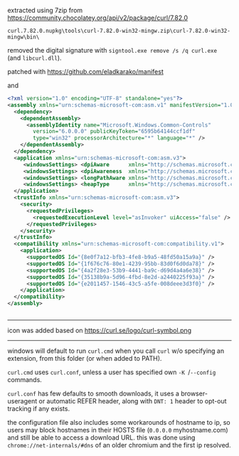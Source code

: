 extracted using 7zip from 
https://community.chocolatey.org/api/v2/package/curl/7.82.0  

`curl.7.82.0.nupkg\tools\curl-7.82.0-win32-mingw.zip\curl-7.82.0-win32-mingw\bin\` 

removed the digital signature with `signtool.exe remove /s /q curl.exe` (and `libcurl.dll`).

patched with https://github.com/eladkarako/manifest

and

```xml
<?xml version="1.0" encoding="UTF-8" standalone="yes"?> 
<assembly xmlns="urn:schemas-microsoft-com:asm.v1" manifestVersion="1.0"> 
  <dependency> 
    <dependentAssembly> 
      <assemblyIdentity name="Microsoft.Windows.Common-Controls" 
        version="6.0.0.0" publicKeyToken="6595b64144ccf1df" 
        type="win32" processorArchitecture="*" language="*" /> 
    </dependentAssembly> 
  </dependency> 
  <application xmlns="urn:schemas-microsoft-com:asm.v3"> 
     <windowsSettings> <dpiAware      xmlns="http://schemas.microsoft.com/SMI/2005/WindowsSettings">true/PM</dpiAware>                     </windowsSettings> 
     <windowsSettings> <dpiAwareness  xmlns="http://schemas.microsoft.com/SMI/2016/WindowsSettings">PerMonitorV2,PerMonitor</dpiAwareness> </windowsSettings> 
     <windowsSettings> <longPathAware xmlns="http://schemas.microsoft.com/SMI/2016/WindowsSettings">true</longPathAware>                   </windowsSettings> 
     <windowsSettings> <heapType      xmlns="http://schemas.microsoft.com/SMI/2020/WindowsSettings">SegmentHeap</heapType>                 </windowsSettings> 
  </application> 
  <trustInfo xmlns="urn:schemas-microsoft-com:asm.v3"> 
    <security> 
      <requestedPrivileges> 
        <requestedExecutionLevel level="asInvoker" uiAccess="false" /> 
      </requestedPrivileges> 
    </security> 
  </trustInfo> 
  <compatibility xmlns="urn:schemas-microsoft-com:compatibility.v1"> 
    <application> 
      <supportedOS Id="{8e0f7a12-bfb3-4fe8-b9a5-48fd50a15a9a}" /> 
      <supportedOS Id="{1f676c76-80e1-4239-95bb-83d0f6d0da78}" /> 
      <supportedOS Id="{4a2f28e3-53b9-4441-ba9c-d69d4a4a6e38}" /> 
      <supportedOS Id="{35138b9a-5d96-4fbd-8e2d-a2440225f93a}" /> 
      <supportedOS Id="{e2011457-1546-43c5-a5fe-008deee3d3f0}" /> 
    </application> 
  </compatibility> 
</assembly> 
 
```

<hr/>

icon was added based on https://curl.se/logo/curl-symbol.png

<hr/>

windows will default to run `curl.cmd` when you call `curl` w/o specifying an extension, from this folder (or when added to PATH).

`curl.cmd` uses `curl.conf`, unless a user has specified own `-K `/`--config` commands.

`curl.conf` has few defaults to smooth downloads, it uses a browser-useragent or automatic REFER header, along with `DNT: 1` header to opt-out tracking if any exists.

the configuration file also includes some workarounds of hostname to ip, so users may block hostnames in their HOSTS file (`0.0.0.0` myhostname.com) and still be able to access a download URL. this was done using `chrome://net-internals/#dns` of an older chromium and the first ip resolved.

